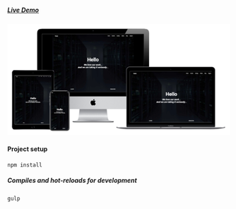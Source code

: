 #####  [Live Demo](https://okodev.github.io/Host/)
![alt text](assets/img/Host_Mockup.png "Host_Mockup будет тут")

#### Project setup
```
npm install
```

##### Compiles and hot-reloads for development
```
gulp
```